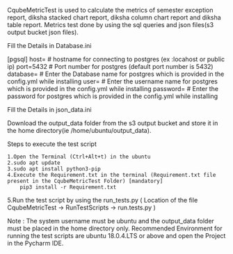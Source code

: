 CqubeMetricTest is used to calculate the metrics of semester exception report, diksha stacked chart report, diksha column chart report and diksha table report.
Metrics test done by using the sql queries and json files(s3 output bucket json files).

Fill the Details in Database.ini

[pgsql] 
host= # hostname for connecting to postgres (ex :locahost or public ip) 
port=5432 # Port number for postgres (default port number is 5432)
database= # Enter the Database name for postgres which is provided in the config.yml while installing 
user= # Enter the username name for postgres which is provided in the config.yml while installing 
password= # Enter the password for postgres which is provided in the config.yml while installing

Fill the Details in json_data.ini

Download the output_data folder from the s3 output bucket and store it in the home directory(ie /home/ubuntu/output_data).

Steps to execute the test script

	1.Open the Terminal (Ctrl+Alt+t) in the ubuntu
	2.sudo apt update
	3.sudo apt install python3-pip
	4.Execute the Requirement.txt in the terminal (Requirement.txt file present in the CqubeMetricTest Folder) [mandatory]
	    pip3 install -r Requirement.txt 
      
  5.Run the test script by using the run_tests.py ( Location of the file CqubeMetricTest -> RunTestScripts -> run.tests.py )
  
Note : 
The system username must be ubuntu and the output_data folder must be placed in the home directory only.
Recommended Environment for running the test scripts are ubuntu 18.0.4.LTS or above and open the Project in the Pycharm IDE.
